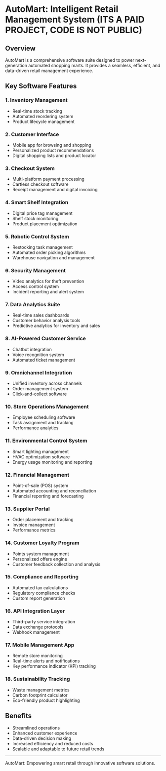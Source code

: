 # AutoMart: Intelligent Retail Management System (ITS A PAID PROJECT, CODE IS NOT PUBLIC)

## Overview

AutoMart is a comprehensive software suite designed to power next-generation automated shopping marts. It provides a seamless, efficient, and data-driven retail management experience.

## Key Software Features

### 1. Inventory Management
- Real-time stock tracking
- Automated reordering system
- Product lifecycle management

### 2. Customer Interface
- Mobile app for browsing and shopping
- Personalized product recommendations
- Digital shopping lists and product locator

### 3. Checkout System
- Multi-platform payment processing
- Cartless checkout software
- Receipt management and digital invoicing

### 4. Smart Shelf Integration
- Digital price tag management
- Shelf stock monitoring
- Product placement optimization

### 5. Robotic Control System
- Restocking task management
- Automated order picking algorithms
- Warehouse navigation and management

### 6. Security Management
- Video analytics for theft prevention
- Access control system
- Incident reporting and alert system

### 7. Data Analytics Suite
- Real-time sales dashboards
- Customer behavior analysis tools
- Predictive analytics for inventory and sales

### 8. AI-Powered Customer Service
- Chatbot integration
- Voice recognition system
- Automated ticket management

### 9. Omnichannel Integration
- Unified inventory across channels
- Order management system
- Click-and-collect software

### 10. Store Operations Management
- Employee scheduling software
- Task assignment and tracking
- Performance analytics

### 11. Environmental Control System
- Smart lighting management
- HVAC optimization software
- Energy usage monitoring and reporting

### 12. Financial Management
- Point-of-sale (POS) system
- Automated accounting and reconciliation
- Financial reporting and forecasting

### 13. Supplier Portal
- Order placement and tracking
- Invoice management
- Performance metrics

### 14. Customer Loyalty Program
- Points system management
- Personalized offers engine
- Customer feedback collection and analysis

### 15. Compliance and Reporting
- Automated tax calculations
- Regulatory compliance checks
- Custom report generation

### 16. API Integration Layer
- Third-party service integration
- Data exchange protocols
- Webhook management

### 17. Mobile Management App
- Remote store monitoring
- Real-time alerts and notifications
- Key performance indicator (KPI) tracking

### 18. Sustainability Tracking
- Waste management metrics
- Carbon footprint calculator
- Eco-friendly product highlighting

## Benefits

- Streamlined operations
- Enhanced customer experience
- Data-driven decision making
- Increased efficiency and reduced costs
- Scalable and adaptable to future retail trends

---

AutoMart: Empowering smart retail through innovative software solutions.
